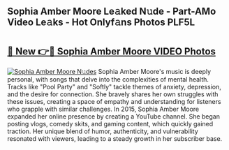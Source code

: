## Sophia Amber Moore Le𝚊ked N𝚞de - Part-AMo Video Le𝚊ks - Hot Onlyf𝚊ns Photos PLF5L

# <h2><a href="http://ab38044.deff.icu/?id=Sophia+Amber+Moore">🔗 New 👉🔴 Sophia Amber Moore VIDEO Photos</a></h2>

[![Sophia Amber Moore N𝚞des](https://i.imgur.com/rIISA9y.gif)](http://ab38044.deff.icu/?id=Sophia+Amber+Moore)
Sophia Amber Moore's music is deeply personal, with songs that delve into the complexities of mental health. Tracks like "Pool Party" and "Softly" tackle themes of anxiety, depression, and the desire for connection. She bravely shares her own struggles with these issues, creating a space of empathy and understanding for listeners who grapple with similar challenges. In 2015, Sophia Amber Moore expanded her online presence by creating a YouTube channel. She began posting vlogs, comedy skits, and gaming content, which quickly gained traction. Her unique blend of humor, authenticity, and vulnerability resonated with viewers, leading to a steady growth in her subscriber base.
